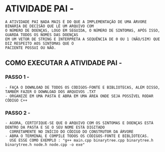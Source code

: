 # ATIVIDADE PAI - 

    A ATIVIDADE PAI NADA MAIS É DO QUE A IMPLEMENTAÇÃO DE UMA ÁRVORE BINÁRIA DE DECISÃO QUE LÊ UM ARQUIVO COM
    O NÚMERO DE DOENÇAS, LOGO EM SEGUIDA, O NÚMERO DE SINTOMAS, APÓS ISSO, GUARDA TODOS OS NOMES DAS DOENÇAS 
    EM UM VETOR DE STRING E INTERPRETA A SEQUÊNCIA DE 0 OU 1 (NÃO/SIM) QUE DIZ RESPEITO AOS SINTOMAS QUE O  
    PACIENTE POSSUI OU NÃO.


## COMO EXECUTAR A ATIVIDADE PAI -
### PASSO 1 -

    - FAÇA O DOWNLOAD DE TODOS OS CÓDIGOS-FONTE E BIBLIOTECAS, ALÉM DISSO, TAMBÉM FAZER O DOWNLOAD DOS ARQUIVOS .TXT
    - ORGANIZE EM UMA PASTA E ABRA EM UMA ÁREA ONDE SEJA POSSÍVEL RODAR CÓDIGO C++
### PASSO 2 -

    - AGORA, CERTIFIQUE-SE QUE O ARQUIVO COM OS SINTOMAS E DOENÇAS ESTÁ DENTRO DA PASTA E SE O SEU NOME ESTÁ DIGITADO
      CORRETAMENTE NO INÍCIO DO CÓDIGO DO CONSTRUTOR DA ÁRVORE
    - ABRA O TERMINAL E COMPILE TODOS OS CÓDIGOS-FONTE E BIBLIOTECAS.
      USE ESSE COMO EXEMPLO : "g++ main.cpp binarytree.cpp binarytree.h binarytree.h node.h node.cpp -o exe"
